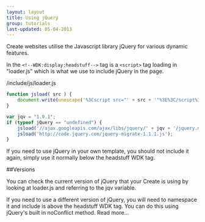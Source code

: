 ```yaml
---
layout: layout
title: Using jQuery
group: tutorials
last-updated: 05-04-2013
---
```



Create websites utilise the Javascript library jQuery for various dynamic features. 

In the `<!--WDK:display:headstuff-->` tag is a `<script>` tag loading in "loader.js" which is what we use to include jQuery in the page.

/include/js/loader.js

```javascript
function jsload( src ) {
	document.write(unescape('%3Cscript src="' + src + '"%3E%3C/script%3E'));
}

var jqv = "1.9.1";
if (typeof jQuery == "undefined") {
	jsload('//ajax.googleapis.com/ajax/libs/jquery/' + jqv + '/jquery.min.js');
	jsload('http://code.jquery.com/jquery-migrate-1.1.1.js');
}
```

If you need to use jQuery in your own template, you should not include it again, simply use it normally below the headstuff WDK tag.

##Versions

You can check the current version of jQuery that your Create is using by looking at loader.js and referring to the jqv variable.

If you need to use a different version of jQuery, you will need to namespace it and  include is above the headstuff WDK tag. You can do this using jQuery's built in noConflict method. Read more...